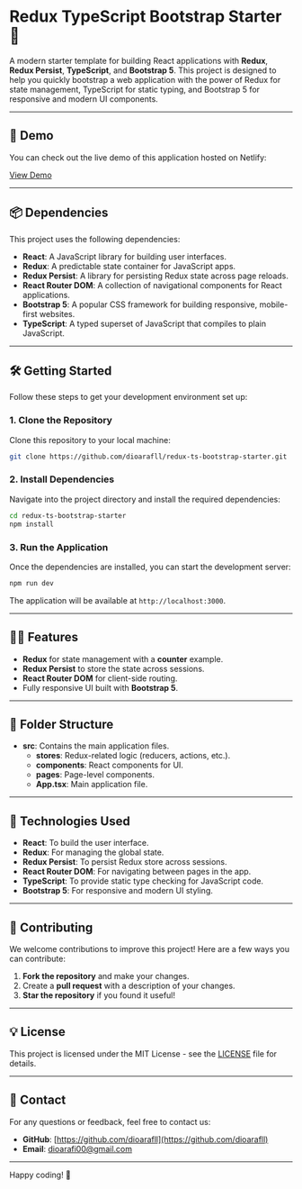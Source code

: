 
# Redux TypeScript Bootstrap Starter 📌

A modern starter template for building React applications with **Redux**, **Redux Persist**, **TypeScript**, and **Bootstrap 5**. This project is designed to help you quickly bootstrap a web application with the power of Redux for state management, TypeScript for static typing, and Bootstrap 5 for responsive and modern UI components.

---

## 🚀 Demo

You can check out the live demo of this application hosted on Netlify:

[View Demo](https://your-netlify-demo-link)

---

## 📦 Dependencies

This project uses the following dependencies:

- **React**: A JavaScript library for building user interfaces.  
- **Redux**: A predictable state container for JavaScript apps.  
- **Redux Persist**: A library for persisting Redux state across page reloads.  
- **React Router DOM**: A collection of navigational components for React applications.  
- **Bootstrap 5**: A popular CSS framework for building responsive, mobile-first websites.  
- **TypeScript**: A typed superset of JavaScript that compiles to plain JavaScript.

---

## 🛠️ Getting Started

Follow these steps to get your development environment set up:

### 1. Clone the Repository

Clone this repository to your local machine:

```bash
git clone https://github.com/dioarafll/redux-ts-bootstrap-starter.git
```

### 2. Install Dependencies

Navigate into the project directory and install the required dependencies:

```bash
cd redux-ts-bootstrap-starter
npm install
```

### 3. Run the Application

Once the dependencies are installed, you can start the development server:

```bash
npm run dev
```

The application will be available at `http://localhost:3000`.

---

## 🧑‍💻 Features

- **Redux** for state management with a **counter** example.
- **Redux Persist** to store the state across sessions.
- **React Router DOM** for client-side routing.
- Fully responsive UI built with **Bootstrap 5**.

---

## 📂 Folder Structure

- **src**: Contains the main application files.
  - **stores**: Redux-related logic (reducers, actions, etc.).
  - **components**: React components for UI.
  - **pages**: Page-level components.
  - **App.tsx**: Main application file.
  
---

## 📑 Technologies Used

- **React**: To build the user interface.
- **Redux**: For managing the global state.
- **Redux Persist**: To persist Redux store across sessions.
- **React Router DOM**: For navigating between pages in the app.
- **TypeScript**: To provide static type checking for JavaScript code.
- **Bootstrap 5**: For responsive and modern UI styling.

---

## 🤝 Contributing

We welcome contributions to improve this project! Here are a few ways you can contribute:

1. **Fork the repository** and make your changes.
2. Create a **pull request** with a description of your changes.
3. **Star the repository** if you found it useful!

---

## 💡 License

This project is licensed under the MIT License - see the [LICENSE](LICENSE) file for details.

---

## 💬 Contact

For any questions or feedback, feel free to contact us:

- **GitHub**: [https://github.com/dioarafll](https://github.com/dioarafll)
- **Email**: dioarafi00@gmail.com

---

Happy coding! 🚀


